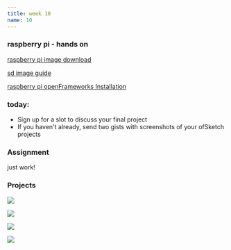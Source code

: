 ```yaml
---
title: week 10
name: 10
---
```


<h3 class="text-muted">raspberry pi - hands on</h3>

<a href="http://www.raspberrypi.org/downloads/" target="_blank" class="inline">raspberry pi image download</a>

<a href="http://www.raspberrypi.org/documentation/installation/installing-images/mac.md" target="_blank" class="inline">sd image guide</a>

<a href="http://openframeworks.cc/setup/raspberrypi/Raspberry-Pi-Getting-Started.html" target="_blank" class="inline">raspberry pi openFrameworks Installation</a>

<h3 class="text-muted">today:</h3>

* Sign up for a slot to discuss your final project
* If you haven't already, send two gists with screenshots of your ofSketch projects

<h3 class="text-muted">Assignment</h3>

just work!

<h3 class="text-muted">Projects</h3>

<div class="row">
	<div class="grid-img">
		<p>
			<a href="https://gist.github.com/willauerj/1b151372d59e9be5a45b" target="_blank"><img src="{{site.url}}/media/sketchScreenShots/j1.png"></a>
		</p>
	</div>
	<div class="grid-img">
		<p>
			<a href="https://github.com/sendtogil/EmoFlux" target="_blank"><img src="{{site.url}}/media/sketchScreenShots/gill.png"></a>
		</p>
	</div>
	<div class="grid-img">
		<p>
			<a href="https://github.com/Mirong/MKProject" target="_blank"><img src="{{site.url}}/media/sketchScreenShots/MKproject3.jpg"></a>
		</p>
	</div>
	<div class="grid-img">
		<p>
			<a href="https://gist.github.com/djung3/867daa0c18d4c7357eb4" target="_blank"><img src="{{site.url}}/media/sketchScreenShots/dain.png"></a>
		</p>
	</div>
</div>